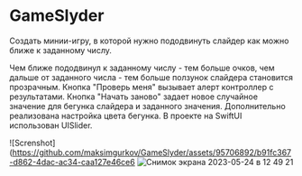 # GameSlyder
Создать минии-игру, в которой нужно пододвинуть слайдер как можно ближе к заданному числу.

Чем ближе пододвинул к заданному числу - тем больше очков, чем дальше от заданного числа - тем больше ползунок слайдера становится прозрачным. 
Кнопка "Проверь меня" вызывает алерт контроллер с результатами. 
Кнопка "Начать заново" задает новое случайное значение для бегунка слайдера и заданного значения. 
Дополнительно реализована настройка цвета бегунка.
В проекте на SwiftUI использован UISlider.

![Screnshot](https://github.com/maksimgurkov/GameSlyder/assets/95706892/b91fc367-d862-4dac-ac34-caa127e46ce6
![Снимок экрана 2023-05-24 в 12 49 21](https://github.com/maksimgurkov/GameSlyder/assets/95706892/b91fc367-d862-4dac-ac34-caa127e46ce6)

